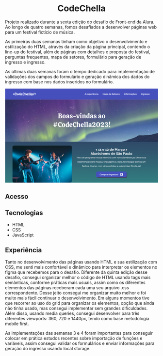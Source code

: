 <h1 align="center"> CodeChella </h1>

Projeto realizado durante a sexta edição do desafio de Front-end da Alura. Ao longo de quatro semanas, fomos desafiados a desenvolver páginas web para um festival fictício de música. 

As primeiras duas semanas tinham como objetivo o desenvolvimento e estilização do HTML, através da criação da página principal, contendo o line-up do festival, além de páginas com detalhes e proposta do festival, perguntas frequentes, mapa de setores, formulário para geração de ingresso e ingresso.

As últimas duas semanas foram o tempo dedicado para implementação de validações dos campos do formulário e geração dinâmica dos dados do ingresso com base nos dados inseridos no formulário. 

![Imagem da página inicial](https://github.com/Quitandir/CodeChella/blob/semana-3/assets/imagem-readme.png)


## Acesso



## Tecnologias

- HTML
- CSS
- JavaScript

## Experiência

Tanto no desenvolvimento das páginas usando HTML e sua estilização com CSS, me senti mais confortável e dinâmico para interpretar os elementos no figma que recebemos para o desafio. Diferente da quinta edição desse desafio, consegui organizar melhor o código de HTML usando tags mais semânticas, conforme práticas mais usuais, assim como os diferentes elementos das páginas receberam cada uma seu arquivo .css correspondente. Desse jeito consegui me organizar muito melhor e foi muito mais fácil continuar o desenvolvimento. Em alguns momentos tive que recorrer ao uso do grid para organizar os elementos, opção que ainda não tinha usado, mas consegui implementar sem grandes dificuldades. Além disso, usando media queries, consegui desenvolver para três diferentes viewports: 360, 720 e 1440px, tendo como base metodologia mobile first.

As implementações das semanas 3 e 4 foram importantes para conseguir colocar em prática estudos recentes sobre importação de funções e variáveis, assim consegui validar os formulários e enviar informações para geração do ingresso usando local storage.


